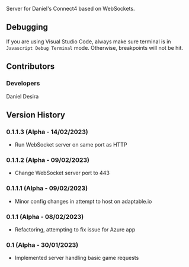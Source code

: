 Server for Daniel's Connect4 based on WebSockets.

## Debugging
If you are using Visual Studio Code, always make sure terminal is in `` Javascript Debug Terminal `` mode. Otherwise, breakpoints 
will not be hit.

## Contributors
### Developers
Daniel Desira

## Version History
### 0.1.1.3 (Alpha - 14/02/2023)
* Run WebSocket server on same port as HTTP

### 0.1.1.2 (Alpha - 09/02/2023)
* Change WebSocket server port to 443

### 0.1.1.1 (Alpha - 09/02/2023)
* Minor config changes in attempt to host on adaptable.io

### 0.1.1 (Alpha - 08/02/2023)
* Refactoring, attempting to fix issue for Azure app

### 0.1 (Alpha - 30/01/2023)
* Implemented server handling basic game requests